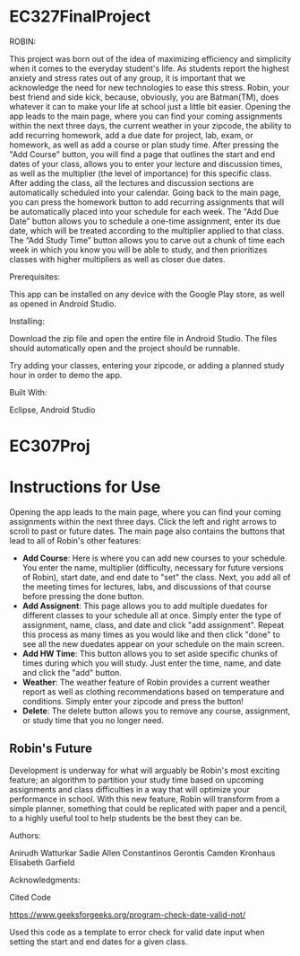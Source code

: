 # EC327FinalProject
ROBIN:

This project was born out of the idea of maximizing efficiency and simplicity when it comes to the everyday student's life. As students report the highest anxiety and stress rates out of any group, it is important that we acknowledge the need for new technologies to ease this stress. Robin, your best friend and side kick, because, obviously, you are Batman(TM), does whatever it can to make your life at school just a little bit easier. Opening the app leads to the main page, where you can find your coming assignments within the next three days, the current weather in your zipcode, the ability to add recurring homework, add a due date for project, lab, exam, or homework, as well as add a course or plan study time. After pressing the "Add Course" button, you will find a page that outlines the start and end dates of your class, allows you to enter your lecture and discussion times, as well as the multiplier (the level of importance) for this specific class. After adding the class, all the lectures and discussion sections are automatically scheduled into your calendar. Going back to the main page, you can press the homework button to add recurring assignments that will be automatically placed into your schedule for each week. The "Add Due Date" button allows you to schedule a one-time assignment, enter its due date, which will be treated according to the multiplier applied to that class. The “Add Study Time” button allows you to carve out a chunk of time each week in which you know you will be able to study, and then prioritizes classes with higher multipliers as well as closer due dates. 

Prerequisites:

This app can be installed on any device with the Google Play store, as well as opened in Android Studio. 

Installing:

Download the zip file and open the entire file in Android Studio. The files should automatically open and the project should be runnable. 

Try adding your classes, entering your zipcode, or adding a planned study hour in order to demo the app. 


Built With:

Eclipse, Android Studio

# EC307Proj

# Instructions for Use
Opening the app leads to the main page, where you can find your coming assignments within the next three days. Click the left and right arrows to scroll to past or future dates. The main page also contains the buttons that lead to all of Robin's other features:
* **Add Course**: Here is where you can add new courses to your schedule. You enter the name, multiplier (difficulty, necessary for future versions of Robin), start date, and end date to "set" the class. Next, you add all of the meeting times for lectures, labs, and discussions of that course before pressing the done button.
* **Add Assignent**: This page allows you to add multiple duedates for different classes to your schedule all at once. Simply enter the type of assignment, name, class, and date and click "add assignment". Repeat this process as many times as you would like and then click "done" to see all the new duedates appear on your schedule on the main screen. 
* **Add HW Time**: This button allows you to set aside specific chunks of times during which you will study. Just enter the time, name, and date and click the "add" button. 
* **Weather**: The weather feature of Robin provides a current weather report as well as clothing recommendations based on temperature and conditions. Simply enter your zipcode and press the button!
* **Delete**: The delete button allows you to remove any course, assignment, or study time that you no longer need.

## Robin's Future
Development is underway for what will arguably be Robin's most exciting feature; an algorithm to partition your study time based on upcoming assignments and class difficulties in a way that will optimize your performance in school. With this new feature, Robin will transform from a simple planner, something that could be replicated with paper and a pencil, to a highly useful tool to help students be the best they can be. 


Authors:

Anirudh Watturkar
Sadie Allen
Constantinos Gerontis
Camden Kronhaus
Elisabeth Garfield


Acknowledgments:

Cited Code

https://www.geeksforgeeks.org/program-check-date-valid-not/

Used this code as a template to error check for valid date input when setting the start and end dates for a given class.

